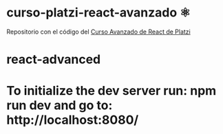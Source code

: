 # curso-platzi-react-avanzado ⚛️

Repositorio con el código del [Curso Avanzado de React de Platzi](https://platzi.com/cursos/react-avanzado/)
# react-advanced

# To initialize the dev server run: npm run dev and go to: http://localhost:8080/

